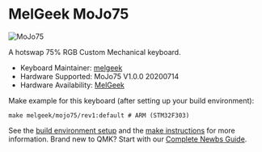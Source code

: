 # MelGeek MoJo75

![MoJo75](https://cdn.shopify.cn/s/files/1/0078/2863/5712/products/7aef4938a6ebf273c53516f8f9579858_1024x1024@2x.jpg?v=1574605157)

A hotswap 75% RGB Custom Mechanical keyboard.

* Keyboard Maintainer: [melgeek](https://github.com/melgeek)
* Hardware Supported: MoJo75 V1.0.0 20200714
* Hardware Availability: [MelGeek](https://www.melgeek.com/)

Make example for this keyboard (after setting up your build environment):

    make melgeek/mojo75/rev1:default # ARM (STM32F303)


See the [build environment setup](https://docs.qmk.fm/#/getting_started_build_tools) and the [make instructions](https://docs.qmk.fm/#/getting_started_make_guide) for more information. Brand new to QMK? Start with our [Complete Newbs Guide](https://docs.qmk.fm/#/newbs).
